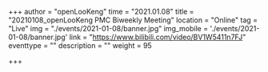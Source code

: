 ﻿+++ 
author = "openLooKeng"
time = "2021.01.08" 
title = "20210108_openLooKeng PMC Biweekly Meeting" 
location = "Online" 
tag = "Live"
img = "./events/2021-01-08/banner.jpg" 
img_mobile = './events/2021-01-08/banner.jpg'
link = "https://www.bilibili.com/video/BV1W5411n7FJ"
eventtype = ""
description = ""
weight = 95

+++

